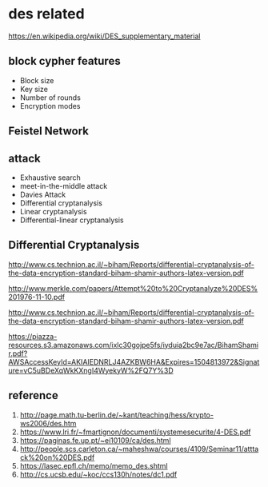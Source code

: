 # des related

https://en.wikipedia.org/wiki/DES_supplementary_material

## block cypher features

* Block size
* Key size
* Number of rounds
* Encryption modes

## Feistel Network

## attack

* Exhaustive search
* meet-in-the-middle attack
* Davies Attack
* Differential cryptanalysis
* Linear cryptanalysis
* Differential-linear cryptanalysis

## Differential Cryptanalysis

http://www.cs.technion.ac.il/~biham/Reports/differential-cryptanalysis-of-the-data-encryption-standard-biham-shamir-authors-latex-version.pdf

http://www.merkle.com/papers/Attempt%20to%20Cryptanalyze%20DES%201976-11-10.pdf

http://www.cs.technion.ac.il/~biham/Reports/differential-cryptanalysis-of-the-data-encryption-standard-biham-shamir-authors-latex-version.pdf

https://piazza-resources.s3.amazonaws.com/ixlc30gojpe5fs/iyduia2bc9e7ac/BihamShamir.pdf?AWSAccessKeyId=AKIAIEDNRLJ4AZKBW6HA&Expires=1504813972&Signature=vC5uBDeXqWkKXngI4WyekyW%2FQ7Y%3D

## reference
1. http://page.math.tu-berlin.de/~kant/teaching/hess/krypto-ws2006/des.htm
2. https://www.lri.fr/~fmartignon/documenti/systemesecurite/4-DES.pdf
3. https://paginas.fe.up.pt/~ei10109/ca/des.html
4. http://people.scs.carleton.ca/~maheshwa/courses/4109/Seminar11/atttack%20on%20DES.pdf
5. https://lasec.epfl.ch/memo/memo_des.shtml
6. http://cs.ucsb.edu/~koc/ccs130h/notes/dc1.pdf
